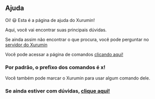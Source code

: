 ## Ajuda

Oi! 😃 Esta é a página de ajuda do Xurumin!

Aqui, você vai encontrar suas principais dúvidas.

Se ainda assim não encontrar o que procura, você pode perguntar no <a href="https://discord.com/invite/bvb8YKSCQR" target="_blank">servidor do Xurumin</a>

Você pode acessar a página de comandos <a href="/comandos">clicando aqui!</a>

### Por padrão, o prefixo dos comandos é **x!**

Você também pode marcar o Xurumin para usar algum comando dele.

### Se ainda estiver com dúvidas, <a href="https://docs.google.com/forms/d/e/1FAIpQLScTCbGIZxPb4wNQ7HZtOIhixfmf5BB1UartYgcctcyFWHBn-g/viewform?usp=sf_link">clique aqui!</a>
